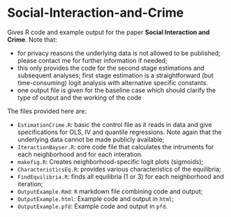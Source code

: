 # Social-Interaction-and-Crime

Gives R code and example output for the paper **Social Interaction and Crime**. Note that:
- for privacy reasons the underlying data is not allowed to be published; please contact me for further information if needed;
- this only provides the code for the second stage estimations and subsequent analyses; first stage estimation is a straightforward (but time-consuming) logit analysis with alternative specific constants.
- one output file is given for the baseline case which should clarify the type of output and the working of the code

The files provided here are:
- `EstimationCrime.R`: basic the control file as it reads in data and give specifications for OLS, IV and quantile regressions. Note again that the underlying data cannot be made publicly available;
- `IteractionBayser.R`: core code file that calculates the intruments for each neighborhood and for each interation. 
- `makefig.R`: Creates neighborhood-specific logit plots (sigmoids);
- `CharacteristicsEq.R`: provides various characteristics of the equilibria;
- `FindEquilibria.R`: finds all equilibria (1 or 3) for each neighborhood and iteration;
- `OutputExample.Rmd`: `R` markdown file combining code and output;
- `OutputExample.html`: Example code and output in `html`;
- `OutputExample.pfd`: Example code and output in `pfd`.
